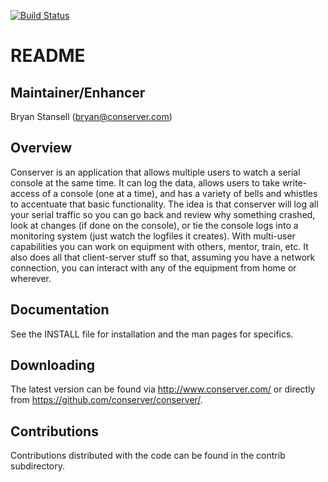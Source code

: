 [![Build Status](https://api.cirrus-ci.com/github/conserver/conserver.svg)](https://cirrus-ci.com/github/conserver/conserver)

README
======

Maintainer/Enhancer
-------------------

Bryan Stansell (bryan@conserver.com)


Overview
--------

Conserver is an application that allows multiple users to watch a
serial console at the same time. It can log the data, allows users to
take write-access of a console (one at a time), and has a variety of
bells and whistles to accentuate that basic functionality. The idea is
that conserver will log all your serial traffic so you can go back and
review why something crashed, look at changes (if done on the console),
or tie the console logs into a monitoring system (just watch the
logfiles it creates).  With multi-user capabilities you can work on
equipment with others, mentor, train, etc. It also does all that
client-server stuff so that, assuming you have a network connection,
you can interact with any of the equipment from home or wherever.


Documentation
-------------

See the INSTALL file for installation and the man pages for specifics.


Downloading
-----------

The latest version can be found via http://www.conserver.com/ or
directly from https://github.com/conserver/conserver/.


Contributions
-------------

Contributions distributed with the code can be found in the contrib
subdirectory.
